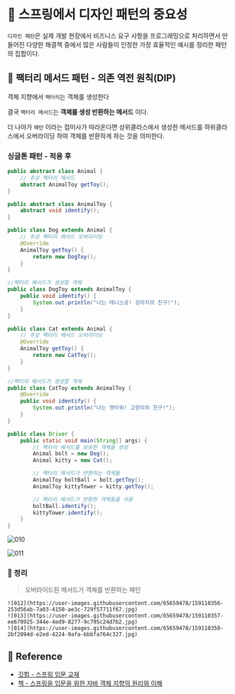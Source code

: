 
# 🚀 스프링에서 디자인 패턴의 중요성

`디자인 패턴`은 실제 개발 현장에서 비즈니스 요구 사항을 프로그래밍으로 처리하면서 만들어진 다양한 해결책 중에서 많은 사람들이
인정한 가장 효율적인 예시를 정리한 패턴의 집합이다.

## 🌠 팩터리 메서드 패턴 - 의존 역전 원칙(DIP)

객체 지향에서 `팩터리`는 객체를 생성한다

결국 `팩터리 메서드`는 **객체를 생성 반환하는 메서드** 이다.

더 나아가 `패턴` 이라는 접미사가 따라온다면 상위클라스에서 생성한 메서드를 
하위클라스에서 오버라이딩 하여 객체를 반환하게 하는 것을 의미한다.

### 싱글톤 패턴 - 적용 후

```java
public abstract class Animal {
    // 추상 팩터리 메서드
    abstract AnimalToy getToy();
}

public abstract class AnimalToy {
    abstract void identify();
}

public class Dog extends Animal {
    // 추상 팩터리 메서드 오버라이딩
    @Override
    AnimalToy getToy() {
        return new DogToy();
    }
}

//팩터리 메서드가 생성할 객체
public class DogToy extends AnimalToy {
    public void identify() {
        System.out.println("나는 테니스공! 강아지의 친구!");
    }
}

public class Cat extends Animal {
    // 추상 팩터리 메서드 오버라이딩
    @Override
    AnimalToy getToy() {
        return new CatToy();
    }
}

//팩터리 메서드가 생성할 객체
public class CatToy extends AnimalToy {
    @Override
    public void identify() {
        System.out.println("나는 캣타워! 고양이의 친구!");
    }
}

public class Driver {
    public static void main(String[] args) {
        // 팩터리 메서드를 보유한 객체들 생성
        Animal bolt = new Dog();
        Animal kitty = new Cat();

        // 팩터리 메서드가 반환하는 객체들
        AnimalToy boltBall = bolt.getToy();
        AnimalToy kittyTower = kitty.getToy();

        // 팩터리 메서드가 반환한 객체들을 사용
        boltBall.identify();
        kittyTower.identify();
    }
}
```

![010](https://user-images.githubusercontent.com/65659478/159110354-2467aee5-fc8d-4aa7-a82c-0548cd40796f.jpg)

![011](https://user-images.githubusercontent.com/65659478/159110355-237bea74-c91f-40ef-a31a-dc89df4b633e.jpg)


### 🌠 정리

> 오버라이드된 메서드가 객체를 반환하는 패턴



```
![012](https://user-images.githubusercontent.com/65659478/159110356-253d56ab-7a03-4150-ae3c-729f57711f67.jpg)
![013](https://user-images.githubusercontent.com/65659478/159110357-ee670925-344e-4ed9-8277-9c795c24d7b2.jpg)
![014](https://user-images.githubusercontent.com/65659478/159110358-2bf2894d-e2ed-4224-9afa-bbbfa764c327.jpg)

```


## 🧾 Reference
- [깃헙 - 스프링 입문 교재](https://github.com/expert0226/oopinspring)
- [책 - 스프링을 입문을 위한 자바 객체 지향의 원리와 이해](https://www.aladin.co.kr/shop/wproduct.aspx?ItemId=55641908)


